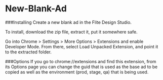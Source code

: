# New-Blank-Ad
###Installing
Create a new blank ad in the Flite Design Studio.

To install, download the zip file, extract it, put it somewhere safe.

Go into Chrome > Settings > More Options > Extensions and enable Developer Mode. From there, select Load Unpacked Extension, and point it to the extracted folder.

###Options
If you go to chrome://extensions and find this extension, from its Options page you can change the guid that is used as the base ad to be copied as well as the environment (prod, stage, qa) that is being used.
